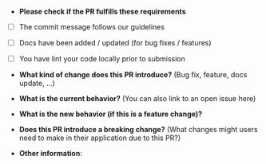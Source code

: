 * **Please check if the PR fulfills these requirements**
- [ ] The commit message follows our guidelines
- [ ] Docs have been added / updated (for bug fixes / features)
- [ ] You have lint your code locally prior to submission


* **What kind of change does this PR introduce?** (Bug fix, feature, docs update, ...)



* **What is the current behavior?** (You can also link to an open issue here)



* **What is the new behavior (if this is a feature change)?**



* **Does this PR introduce a breaking change?** (What changes might users need to make in their application due to this PR?)



* **Other information**:
